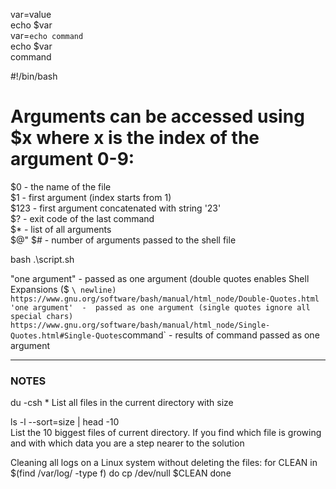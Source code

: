 var=value  
echo $var  
var=`echo command`  
echo $var  
command  
  
#!/bin/bash  
# Arguments can be accessed using $x where x is the index of the argument 0-9:  
$0      -  the name of the file  
$1      -  first argument (index starts from 1)  
$123    -  first argument concatenated with string '23'  
$?      -  exit code of the last command  
$*      -  list of all arguments  
$@"
$#      -  number of arguments passed to the shell file  

bash .\script.sh  

"one argument"  -  passed as one argument (double quotes enables Shell Expansions  ($ ` \ newline)
                   https://www.gnu.org/software/bash/manual/html_node/Double-Quotes.html
'one argument'  -  passed as one argument (single quotes ignore all special chars)
                   https://www.gnu.org/software/bash/manual/html_node/Single-Quotes.html#Single-Quotes
`command`       -  results of command passed as one argument


---
### NOTES
du -csh *
List all files in the current directory with size

ls -l --sort=size | head -10  
List the 10 biggest files of current directory. 
If you find which file is growing and with which data you are a step nearer to the solution


Cleaning all logs on a Linux system without deleting the files:
for CLEAN in $(find /var/log/ -type f)
do
    cp /dev/null  $CLEAN
done